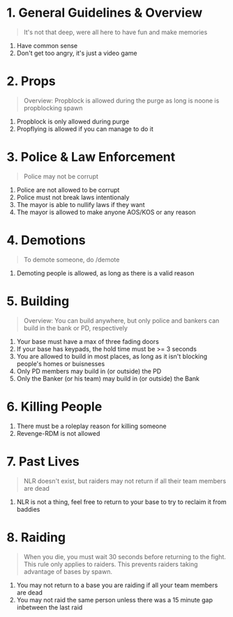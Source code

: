 # 1. General Guidelines & Overview
> It's not that deep, were all here to have fun and make memories

1. Have common sense
1. Don't get too angry, it's just a video game

# 2. Props
> Overview: Propblock is allowed during the purge as long is noone is propblocking spawn

1. Propblock is only allowed during purge
1. Propflying is allowed if you can manage to do it

# 3. Police & Law Enforcement
> Police may not be corrupt

1. Police are not allowed to be corrupt
1. Police must not break laws intentionaly
1. The mayor is able to nullify laws if they want
1. The mayor is allowed to make anyone AOS/KOS or any reason

# 4. Demotions
> To demote someone, do /demote <name> <reason>

1. Demoting people is allowed, as long as there is a valid reason

# 5. Building
> Overview: You can build anywhere, but only police and bankers can build in the bank or PD, respectively

1. Your base must have a max of three fading doors
1. If your base has keypads, the hold time must be >= 3 seconds
1. You are allowed to build in most places, as long as it isn't blocking people's homes or buisnesses
1. Only PD members may build in (or outside) the PD
1. Only the Banker (or his team) may build in (or outside) the Bank

# 6. Killing People
1. There must be a roleplay reason for killing someone
1. Revenge-RDM is not allowed

# 7. Past Lives
> NLR doesn't exist, but raiders may not return if all their team members are dead

1. NLR is not a thing, feel free to return to your base to try to reclaim it from baddies

# 8. Raiding
> When you die, you must wait 30 seconds before returning to the fight. This rule only applies to raiders. This prevents raiders taking advantage of bases by spawn.

1. You may not return to a base you are raiding if all your team members are dead
1. You may not raid the same person unless there was a 15 minute gap inbetween the last raid
